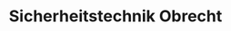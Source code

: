 ---
title: "Sicherheitstechnik Obrecht"
url: /aachen/sicherheitstechnik-obrecht/
shop: Schlüsseldienst
---